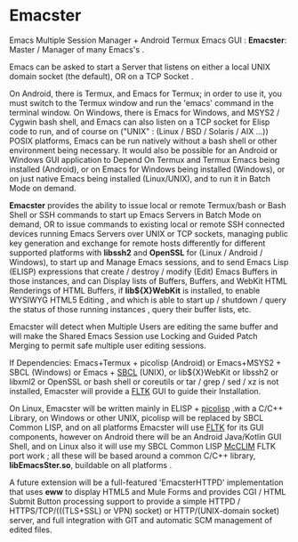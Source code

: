 # Emacster
Emacs Multiple Session Manager + Android Termux Emacs  GUI :
 **Emacster**: Master / Manager of many Emacs&apos;s .

Emacs can be asked to start a Server that listens on either a local UNIX
domain socket (the default), OR on a TCP Socket .

On Android, there is Termux, and Emacs for Termux; in order to use it,
you must switch to the Termux window and run the 'emacs' command
in the terminal window.
On Windows, there is Emacs for Windows, and MSYS2 / Cygwin bash shell,
and Emacs can also listen on a TCP socket for Elisp code to run, and of course
on ("UNIX" : (Linux / BSD / Solaris / AIX ...)) POSIX platforms, 
Emacs can be run natively without a bash shell or other environment being necessary.
It would also be possible for an Android or Windows GUI application to Depend On
Termux and Termux Emacs being installed (Android), or on Emacs for Windows being
installed (Windows), or on just native Emacs being installed (Linux/UNIX), and to run
it in Batch Mode on demand.

**Emacster** provides the ability to issue  local or remote Termux/bash or Bash Shell
or SSH commands to start up Emacs Servers in Batch Mode on demand, OR to issue 
commands to existing local or remote SSH connected devices running Emacs Servers
over UNIX or TCP  sockets, managing public key  generation and exchange for remote hosts differently
for different supported platforms with **libssh2** and **OpenSSL** for (Linux / Android / Windows),
to start up and Manage Emacs sessions, and to send Emacs Lisp (ELISP) expressions that 
create / destroy / modify (Edit)  Emacs Buffers in those instances, and can Display
lists of Buffers, Buffers, and WebKit HTML Renderings of HTML Buffers, if **lib${X}WebKit**
is installed, to enable WYSIWYG HTML5 Editing , and which is able to start up / shutdown / query
the status of those running instances , query their buffer lists, etc.

Emacster will detect when  Multiple Users are editing the same buffer and will make the Shared Emacs
Session use Locking and Guided Patch Merging to permit safe multiple user editing sessions.

If Dependencies: Emacs+Termux + picolisp (Android) or Emacs+MSYS2 + SBCL (Windows) or 
Emacs + [SBCL](https://sbcl.org) (UNIX), or lib${X}WebKit 
or libssh2 or libxml2 or OpenSSL or bash shell or coreutils or tar / grep / sed / xz is not installed, 
Emacster will provide a [FLTK](https://fltk.org) GUI to guide their Installation.

On Linux, Emacster will be written mainly in ELISP + [picolisp](https://picolisp.com) ,with a C/C++ Library,
on Windows or other UNIX, picolisp will be replaced by SBCL Common LISP,  and 
on all platforms Emacster will use [FLTK](https://fltk.org/)  for its GUI components, however on Android
there will be an Android Java/Kotlin GUI Shell, and on Linux also it will use my SBCL Common LISP 
 [McCLIM](https://github.com/McCLIM/McCLIM) FLTK port work ; all these will be based around a 
common C/C++ library, **libEmacsSter.so**, buildable on all platforms .

A future extension will be a full-featured 'EmacsterHTTPD' implementation that uses **eww** to display
HTML5 and Mule Forms and provides CGI / HTML Submit Button processing support to provide a simple
HTTPD / HTTPS/TCP/(((TLS+SSL) or VPN) socket) or HTTP/(UNIX-domain socket) server, and full
integration with GIT and automatic SCM management of edited files. 
